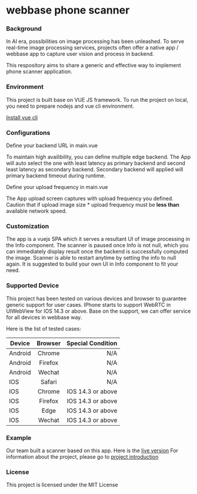 # webbase phone scanner

### Background

In AI era, possibilities on image processing has been unleashed. To serve real-time image processing
services, projects often offer a native app / webbase app to capture user vision and process in 
backend. 

This respository aims to share a generic and effective way to implement phone scanner application. 

### Environment

This project is built base on VUE JS framework.
To run the project on local, you need to prepare nodejs and vue cli environment.

[Install vue cli](https://cli.vuejs.org/) 

### Configurations

Define your backend URL in main.vue

To maintain high availibility, you can define multiple edge backend.
The App will auto select the one with least latency as primary backend and second least latency as
secondary backend. Secondary backend will applied will primary backend timeout during runtime.

Define your upload frequency in main.vue

The App upload screen captures with upload frequency you defined. 
Caution that if upload image size * upload frequency must be **less than** available network speed.

### Customization

The app is a vuejs SPA which it serves a resultant UI of image processing in the Info component.
The scanner is paused once Info is not null, which you can immediately display result once the 
backend is successfully computed the image. Scanner is able to restart anytime by setting the
info to null again.
It is suggested to build your own UI in Info component to fit your need.

### Supported Device

This project has been tested on various devices and browser to guarantee generic support for user cases.
IPhone starts to support WebRTC in UIWebView for IOS 14.3 or above. Base on the support, we can offer
service for all devices in webbase way.

Here is the list of tested cases:

| Device    | Browser   | Special Condition |
| --------- |:---------:| -----------------:|
| Android   | Chrome    | N/A               |
| Android   | Firefox   | N/A               |
| Android   | Wechat    | N/A               |
| IOS       | Safari    | N/A               |
| IOS       | Chrome    | IOS 14.3 or above |
| IOS       | Firefox   | IOS 14.3 or above |
| IOS       | Edge      | IOS 14.3 or above |
| IOS       | Wechat    | IOS 14.3 or above |

### Example
Our team built a scanner based on this app. Here is the [live version](https://scan.i-square.co)
For information about the project, please go to [project introduction](https://www.gaccai.com)

### License
This project is licensed under the MIT License
